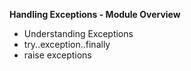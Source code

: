 **Handling Exceptions - Module Overview**
* Understanding Exceptions
* try..exception..finally
* raise exceptions